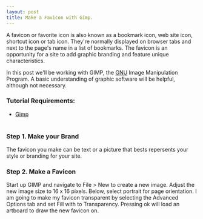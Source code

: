 ```yaml
---
layout: post
title: Make a Favicon with Gimp.
---
```


<div class="message">
  A favicon or favorite icon is also known as a bookmark icon, web site icon, shortcut icon or tab icon. They're normally displayed on browser tabs and next to the page's name in a list of bookmarks. The favicon is an opportunity for a site to add graphic branding and feature unique characteristics.
</div>

In this post we'll be working with GIMP, the <a href="http://www.gnu.org/gnu/thegnuproject.en.html">GNU</a> Image Manipulation Program. A basic understanding of graphic software will be helpful, although not necessary.

### Tutorial Requirements:

- [Gimp](http://www.gimp.org/downloads/)
</br></br>

### Step 1. Make your Brand

The favicon you make can be text or a picture that bests repersents your style or branding for your site.   

### Step 2. Make a Favicon

Start up GIMP and navigate to File > New to create a new image. Adjust the new image size to 16 x 16 pixels. Below, select portrait for page orientation. I am going to make my favicon transparent by selecting the Advanced Options tab and set Fill with to Transparency. Pressing ok will load an artboard to draw the new favicon on.